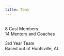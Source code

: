 ```yaml
---
title: Team
---
```


<br>
8 Cast Members<br>
14 Mentors and Coaches<br>

3rd Year Team<br>
Based out of Huntsville, AL
